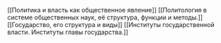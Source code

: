 [[Политика и власть как общественное явление]]
[[Политология в системе общественных наук, её структура, функции и методы.]]
[[Государство, его структура и виды]]
[[Институты государственной власти. Институты главы государства.]]